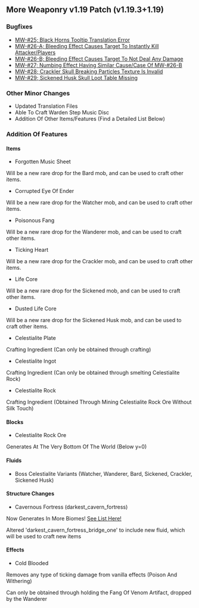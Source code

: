 ## More Weaponry v1.19 Patch (v1.19.3+1.19)

### Bugfixes
- [MW-#25; Black Horns Tooltip Translation Error](https://github.com/DakotaPride/More-Weaponry/blob/master/changelog/bugfixes/MW-%2325.txt)
- [MW-#26-A; Bleeding Effect Causes Target To Instantly Kill Attacker/Players](https://github.com/DakotaPride/More-Weaponry/blob/master/changelog/bugfixes/MW-%2326.txt)
- [MW-#26-B; Bleeding Effect Causes Target To Not Deal Any Damage](https://github.com/DakotaPride/More-Weaponry/blob/master/changelog/bugfixes/MW-%2326.txt)
- [MW-#27; Numbing Effect Having Similar Cause/Case Of MW-#26-B](https://github.com/DakotaPride/More-Weaponry/blob/master/changelog/bugfixes/MW-%2327.txt)
- [MW-#28; Crackler Skull Breaking Particles Texture Is Invalid](https://github.com/DakotaPride/More-Weaponry/blob/master/changelog/bugfixes/MW-%2328.txt)
- [MW-#29; Sickened Husk Skull Loot Table Missing](https://github.com/DakotaPride/More-Weaponry/blob/master/changelog/bugfixes/MW-%2329.txt)

### Other Minor Changes
- Updated Translation Files
- Able To Craft Warden Step Music Disc
- Addition Of Other Items/Features (Find a Detailed List Below)

### Addition Of Features
#### Items
- Forgotten Music Sheet

Will be a new rare drop for the Bard mob, and can be used to craft other items.

- Corrupted Eye Of Ender

Will be a new rare drop for the Watcher mob, and can be used to craft other items.

- Poisonous Fang

Will be a new rare drop for the Wanderer mob, and can be used to craft other items.

- Ticking Heart

Will be a new rare drop for the Crackler mob, and can be used to craft other items.

- Life Core

Will be a new rare drop for the Sickened mob, and can be used to craft other items.

- Dusted Life Core

Will be a new rare drop for the Sickened Husk mob, and can be used to craft other items.

- Celestialite Plate

Crafting Ingredient (Can only be obtained through crafting)

- Celestialite Ingot

Crafting Ingredient (Can only be obtained through smelting Celestialite Rock)

- Celestialite Rock

Crafting Ingredient (Obtained Through Mining Celestialite Rock Ore Without Silk Touch)



#### Blocks
- Celestialite Rock Ore

Generates At The Very Bottom Of The World (Below y=0)

#### Fluids
- Boss Celestialite Variants (Watcher, Wanderer, Bard, Sickened, Crackler, Sickened Husk)

#### Structure Changes
- Cavernous Fortress (darkest_cavern_fortress)

Now Generates In More Biomes! [See List Here!](https://github.com/DakotaPride/More-Weaponry/blob/master/src/main/resources/data/moreweaponry/tags/worldgen/biome/has_structure/darkest_cavern_biomes.json)

Altered 'darkest_cavern_fortress_bridge_one' to include new fluid, which will be used to craft new items

#### Effects
- Cold Blooded

Removes any type of ticking damage from vanilla effects (Poison And Withering)

Can only be obtained through holding the Fang Of Venom Artifact, dropped by the Wanderer